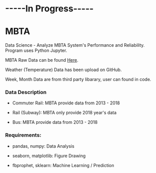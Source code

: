 # -----In Progress-----

# MBTA
Data Science - Analyze MBTA System's Performance and Reliability. Program uses Python Jupyter.

MBTA Raw Data can be found [Here](http://mbtabackontrack.com/performance/index.html#/download).</br>

Weather (Temperature) Data has been upload on GitHub.</br>

Week, Month Data are from third party libarary, user can found in code.</br>

### Data Description
* Commuter Rail: MBTA provide data from 2013 - 2018

* Rail (Subway): MBTA only provide 2018 year's data

* Bus: MBTA provide data from 2013 - 2018

### Requirements:

* pandas, numpy: Data Analysis

* seaborn, matplotlib: Figure Drawing

* fbprophet, sklearn: Machine Learning / Prediction
